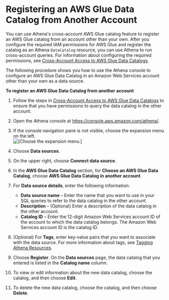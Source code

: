 # Registering an AWS Glue Data Catalog from Another Account<a name="data-sources-glue-cross-account"></a>

You can use Athena's cross\-account AWS Glue catalog feature to register an AWS Glue catalog from an account other than your own\. After you configure the required IAM permissions for AWS Glue and register the catalog as an Athena `DataCatalog` resource, you can use Athena to run cross\-account queries\. For information about configuring the required permissions, see [Cross\-Account Access to AWS Glue Data Catalogs](security-iam-cross-account-glue-catalog-access.md)\.

The following procedure shows you how to use the Athena console to configure an AWS Glue Data Catalog in an Amazon Web Services account other than your own as a data source\.

**To register an AWS Glue Data Catalog from another account**

1. Follow the steps in [Cross\-Account Access to AWS Glue Data Catalogs](security-iam-cross-account-glue-catalog-access.md) to ensure that you have permissions to query the data catalog in the other account\.

1. Open the Athena console at [https://console\.aws\.amazon\.com/athena/](https://console.aws.amazon.com/athena/home)\.

1. If the console navigation pane is not visible, choose the expansion menu on the left\.  
![\[Choose the expansion menu.\]](http://docs.aws.amazon.com/athena/latest/ug/images/polaris-nav-pane-expansion.png)

1. Choose **Data sources**\.

1. On the upper right, choose **Connect data source**\.

1. In the **AWS Glue Data Catalog** section, for **Choose an AWS Glue Data Catalog**, choose **AWS Glue Data Catalog in another account**\.

1. For **Data source details**, enter the following information:
   + **Data source name** – Enter the name that you want to use in your SQL queries to refer to the data catalog in the other account\.
   + **Description** – \(Optional\) Enter a description of the data catalog in the other account\.
   + **Catalog ID** – Enter the 12\-digit Amazon Web Services account ID of the account to which the data catalog belongs\. The Amazon Web Services account ID is the catalog ID\.

1. \(Optional\) For **Tags**, enter key\-value pairs that you want to associate with the data source\. For more information about tags, see [Tagging Athena Resources](tags.md)\.

1. Choose **Register**\. On the **Data sources** page, the data catalog that you entered is listed in the **Catalog name** column\.

1. To view or edit information about the new data catalog, choose the catalog, and then choose **Edit**\.

1. To delete the new data catalog, choose the catalog, and then choose **Delete**\.